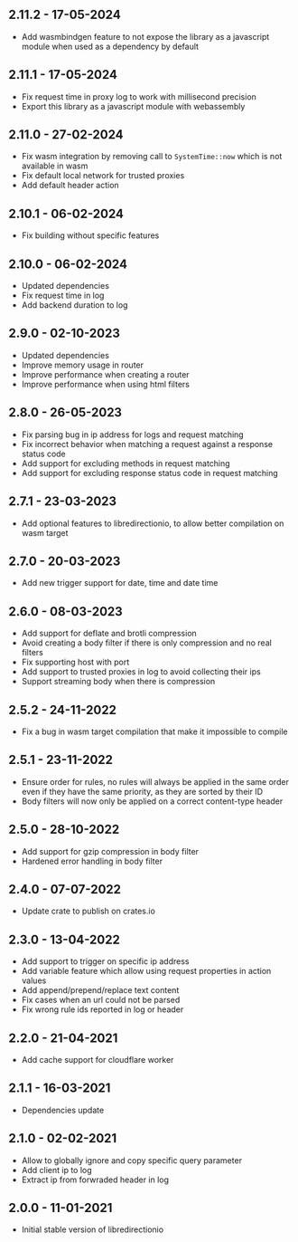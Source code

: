 ## 2.11.2 - 17-05-2024

* Add wasmbindgen feature to not expose the library as a javascript module when used as a dependency by default

## 2.11.1 - 17-05-2024

* Fix request time in proxy log to work with millisecond precision
* Export this library as a javascript module with webassembly

## 2.11.0 - 27-02-2024

* Fix wasm integration by removing call to `SystemTime::now` which is not available in wasm
* Fix default local network for trusted proxies
* Add default header action

## 2.10.1 - 06-02-2024

* Fix building without specific features

## 2.10.0 - 06-02-2024

* Updated dependencies
* Fix request time in log
* Add backend duration to log

## 2.9.0 - 02-10-2023

* Updated dependencies
* Improve memory usage in router
* Improve performance when creating a router
* Improve performance when using html filters

## 2.8.0 - 26-05-2023

* Fix parsing bug in ip address for logs and request matching
* Fix incorrect behavior when matching a request against a response status code
* Add support for excluding methods in request matching
* Add support for excluding response status code in request matching

## 2.7.1 - 23-03-2023

* Add optional features to libredirectionio, to allow better compilation on wasm target

## 2.7.0 - 20-03-2023

* Add new trigger support for date, time and date time

## 2.6.0 - 08-03-2023

* Add support for deflate and brotli compression
* Avoid creating a body filter if there is only compression and no real filters
* Fix supporting host with port
* Add support to trusted proxies in log to avoid collecting their ips
* Support streaming body when there is compression

## 2.5.2 - 24-11-2022

* Fix a bug in wasm target compilation that make it impossible to compile

## 2.5.1 - 23-11-2022

* Ensure order for rules, no rules will always be applied in the same order even if they have the same priority, as they
  are sorted by their ID
* Body filters will now only be applied on a correct content-type header

## 2.5.0 - 28-10-2022

* Add support for gzip compression in body filter
* Hardened error handling in body filter

## 2.4.0 - 07-07-2022

* Update crate to publish on crates.io

## 2.3.0 - 13-04-2022

* Add support to trigger on specific ip address
* Add variable feature which allow using request properties in action values
* Add append/prepend/replace text content
* Fix cases when an url could not be parsed
* Fix wrong rule ids reported in log or header

## 2.2.0 - 21-04-2021

* Add cache support for cloudflare worker

## 2.1.1 - 16-03-2021

* Dependencies update

## 2.1.0 - 02-02-2021

* Allow to globally ignore and copy specific query parameter
* Add client ip to log
* Extract ip from forwraded header in log

## 2.0.0 - 11-01-2021

* Initial stable version of libredirectionio
